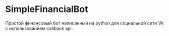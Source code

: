 # SimpleFinancialBot

Простой финансовый бот написанный на python для социальной сети Vk с использованием callback api.
